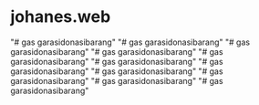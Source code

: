 # johanes.web
"# gas garasidonasibarang" 
"# gas garasidonasibarang" 
"# gas garasidonasibarang" 
"# gas garasidonasibarang" 
"# gas garasidonasibarang" 
"# gas garasidonasibarang" 
"# gas garasidonasibarang" 
"# gas garasidonasibarang" 
"# gas garasidonasibarang" 
"# gas garasidonasibarang" 
"# gas garasidonasibarang" 

